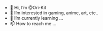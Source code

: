 - 👋 Hi, I’m @Ori-Kit
- 👀 I’m interested in gaming, anime, art, etc..
- 🌱 I’m currently learning ...
- 📫 How to reach me ...

<!---
Ori-Kit/Ori-Kit is a ✨ special ✨ repository because its `README.md` (this file) appears on your GitHub profile.
You can click the Preview link to take a look at your changes.
--->
